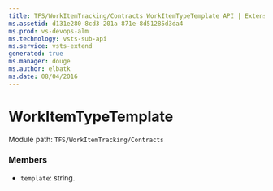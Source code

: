 ```yaml
---
title: TFS/WorkItemTracking/Contracts WorkItemTypeTemplate API | Extensions for Visual Studio Team Services
ms.assetid: d131e280-8cd3-201a-871e-8d51285d3da4
ms.prod: vs-devops-alm
ms.technology: vsts-sub-api
ms.service: vsts-extend
generated: true
ms.manager: douge
ms.author: elbatk
ms.date: 08/04/2016
---
```


# WorkItemTypeTemplate

Module path: `TFS/WorkItemTracking/Contracts`


### Members

* `template`: string. 

